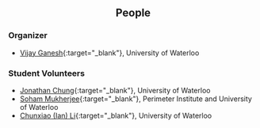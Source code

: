 <h2 style="text-align:center"> People </h2>

### Organizer
- [Vijay Ganesh](https://ece.uwaterloo.ca/~vganesh/){:target="_blank"}, University of Waterloo

### Student Volunteers
- [Jonathan Chung](https://jonathanchung.xyz/){:target="_blank"}, University of Waterloo
- [Soham Mukherjee](https://perimeterinstitute.ca/people/soham-mukherjee){:target="_blank"}, Perimeter Institute and University of Waterloo
- [Chunxiao (Ian) Li](){:target="_blank"}, University of Waterloo
